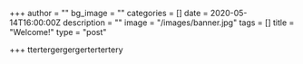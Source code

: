 +++
author = ""
bg_image = ""
categories = []
date = 2020-05-14T16:00:00Z
description = ""
image = "/images/banner.jpg"
tags = []
title = "Welcome!"
type = "post"

+++
ttertergergergertertertery